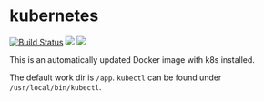 # kubernetes
[![Build Status](https://semaphoreci.com/api/v1/gofunky/kubernetes/branches/master/shields_badge.svg)](https://semaphoreci.com/gofunky/kubernetes)
[![](https://images.microbadger.com/badges/version/gofunky/kubernetes.svg)](https://microbadger.com/images/gofunky/kubernetes "Get your own version badge on microbadger.com")
[![](https://images.microbadger.com/badges/image/gofunky/kubernetes.svg)](https://microbadger.com/images/gofunky/kubernetes "Get your own image badge on microbadger.com")

This is an automatically updated Docker image with k8s installed.

The default work dir is `/app`.
`kubectl` can be found under `/usr/local/bin/kubectl`.
